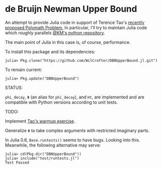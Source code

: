 # de Bruijn Newman Upper Bound

An attempt to provide Julia code in support of Terence Tao's [recently proposed Polymath Problem.](http://michaelnielsen.org/polymath1/index.php?title=De_Bruijn-Newman_constant) In particular, I'll try to maintain Julia code which roughly parallels [@KM's python repository](https://github.com/km-git-acc/dbn_upper_bound).

The main point of Julia in this case is, of course, performance.

To install this package and its dependencies:

```
julia> Pkg.clone("https://github.com/WilCrofter/DBNUpperBound.jl.git")
```
To remain current:
```
julia> Pkg.update("DBNUpperBound")
```

STATUS:

`phi_decay`, `Φ` (an alias for `phi_decay`), and `Ht`, are implemented and are compatible with Python versions according to unit tests.

TODO:

Implement [Tao's warmup exercise](https://terrytao.wordpress.com/2018/01/24/polymath-proposal-upper-bounding-the-de-bruijn-newman-constant/#comment-491795).

Generalize `Φ` to take complex arguments with restricted imaginary parts.

In Julia 0.6, `Base.runtests()` seems to have bugs. Looking into this. Meanwhile, the following alternative may serve:

```
julia> cd(Pkg.dir("DBNUpperBound"))
julia> include("test/runtests.jl")
Test Passed
```